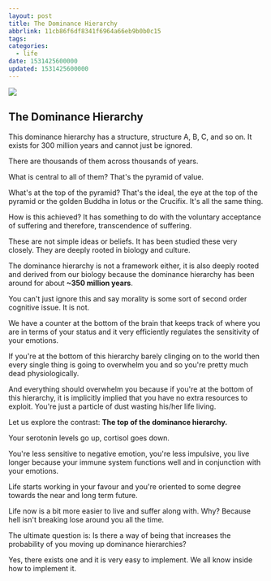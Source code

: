```yaml
---
layout: post
title: The Dominance Hierarchy
abbrlink: 11cb86f6df8341f6964a66eb9b0b0c15
tags:
categories:
  - life
date: 1531425600000
updated: 1531425600000
---
```


[![](https://substackcdn.com/image/fetch/w_1456,c_limit,f_auto,q_auto:good,fl_progressive:steep/https%3A%2F%2Fsubstack-post-media.s3.amazonaws.com%2Fpublic%2Fimages%2F012ad669-e6f1-4d2e-aa49-355cdc470d64_640x444.jpeg)](https://blogger.googleusercontent.com/img/b/R29vZ2xl/AVvXsEiGqENg0C7CRBh_mKhez1_NPkZ8df_OjtuvHlluWFdvV9vVr7AvUAwWc0uVZDNZZPD_W1dHf5NZ72EGpSQMlHyfcBolrfcQh_pmoiY0iz6lFNCdNYrNfB45tBmI1lm9JpSW-_Ul3QNvTRge/s1600/sigma-male.jpg)

## The Dominance Hierarchy

This dominance hierarchy has a structure, structure A, B, C, and so on. It exists for 300 million years and cannot just be ignored.

There are thousands of them across thousands of years.

What is central to all of them? That's the pyramid of value.

What's at the top of the pyramid? That's the ideal, the eye at the top of the pyramid or the golden Buddha in lotus or the Crucifix. It's all the same thing.

How is this achieved? It has something to do with the voluntary acceptance of suffering and therefore, transcendence of suffering.

These are not simple ideas or beliefs. It has been studied these very closely. They are deeply rooted in biology and culture.

The dominance hierarchy is not a framework either, it is also deeply rooted and derived from our biology because the dominance hierarchy has been around for about **\~350 million years**.

You can't just ignore this and say morality is some sort of second order cognitive issue. It is not.

We have a counter at the bottom of the brain that keeps track of where you are in terms of your status and it very efficiently regulates the sensitivity of your emotions.

If you're at the bottom of this hierarchy barely clinging on to the world then every single thing is going to overwhelm you and so you're pretty much dead physiologically.

And everything should overwhelm you because if you're at the bottom of this hierarchy, it is implicitly implied that you have no extra resources to exploit. You're just a particle of dust wasting his/her life living.

Let us explore the contrast: **The top of the dominance hierarchy.**

Your serotonin levels go up, cortisol goes down.

You're less sensitive to negative emotion, you're less impulsive, you live longer because your immune system functions well and in conjunction with your emotions.

Life starts working in your favour and you're oriented to some degree towards the near and long term future.

Life now is a bit more easier to live and suffer along with. Why? Because hell isn't breaking lose around you all the time.

The ultimate question is: Is there a way of being that increases the probability of you moving up dominance hierarchies?

Yes, there exists one and it is very easy to implement.
We all know inside how to implement it.
